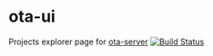 # ota-ui

Projects explorer page for [ota-server](https://github.com/zoomHKG/ota-server)
[![Build Status](https://travis-ci.org/zoomHKG/ota-ui.svg?branch=master)](https://travis-ci.org/zoomHKG/ota-ui)